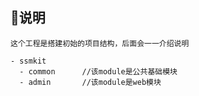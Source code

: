 ## 说明
    这个工程是搭建初始的项目结构，后面会一一介绍说明

```
- ssmkit
  - common      //该module是公共基础模块
  - admin       //该module是web模块 
```
    